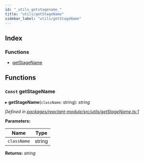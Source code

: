 ```yaml
---
id: "_utils_getstagename_"
title: "utils/getStageName"
sidebar_label: "utils/getStageName"
---
```


## Index

### Functions

* [getStageName](_utils_getstagename_.md#const-getstagename)

## Functions

### `Const` getStageName

▸ **getStageName**(`className`: string): *string*

*Defined in [packages/reactant-module/src/utils/getStageName.ts:1](https://github.com/unadlib/reactant/blob/1e7fe87/packages/reactant-module/src/utils/getStageName.ts#L1)*

**Parameters:**

Name | Type |
------ | ------ |
`className` | string |

**Returns:** *string*
